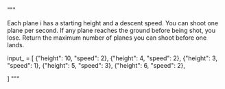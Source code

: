 """

Each plane i has a starting height and a descent speed. You can shoot one plane per second. If any plane reaches the ground before being shot, you lose.
 Return the maximum number of planes you can shoot before one lands.
 
input_ = [
    {"height": 10, "speed": 2},
    {"height": 4, "speed": 2},
    {"height": 3, "speed": 1},
    {"height": 5, "speed": 3},
    {"height": 6, "speed": 2},
    
]
"""

